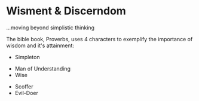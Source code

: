 # Wisment & Discerndom
...moving beyond simplistic thinking

The bible book, Proverbs, uses 4 characters to exemplify the importance of wisdom and it's attainment:
* Simpleton
+ Man of Understanding
+ Wise
- Scoffer
- Evil-Doer
